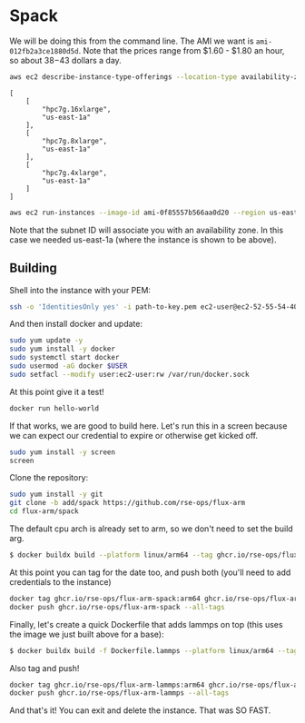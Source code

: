 # Spack

We will be doing this from the command line. The AMI we want is `ami-012fb2a3ce1880d5d`. Note that the prices range from $1.60 - $1.80 an hour, so about $38-$43 dollars a day.

```bash
aws ec2 describe-instance-type-offerings --location-type availability-zone --filters Name=instance-type,Values=hpc7g.* --region us-east-1 --query InstanceTypeOfferings[*].[InstanceType,Location]
```
```console
[
    [
        "hpc7g.16xlarge",
        "us-east-1a"
    ],
    [
        "hpc7g.8xlarge",
        "us-east-1a"
    ],
    [
        "hpc7g.4xlarge",
        "us-east-1a"
    ]
]
```

```bash
aws ec2 run-instances --image-id ami-0f85557b566aa0d20 --region us-east-1 --count 1 --instance-type hpc7g.16xlarge --key-name dinosaur --security-group-ids sg-0c0a804da857da410  --subnet-id subnet-0b0e2408f9960d3f6
```

Note that the subnet ID will associate you with an availability zone. In this case we needed us-east-1a (where the instance is shown to be above).

## Building

Shell into the instance with your PEM:

```bash
ssh -o 'IdentitiesOnly yes' -i path-to-key.pem ec2-user@ec2-52-55-54-40.compute-1.amazonaws.com
```

And then install docker and update:

```bash
sudo yum update -y
sudo yum install -y docker
sudo systemctl start docker
sudo usermod -aG docker $USER
sudo setfacl --modify user:ec2-user:rw /var/run/docker.sock
```

At this point give it a test!

```bash
docker run hello-world
```

If that works, we are good to build here. Let's run this in a screen because we can expect our credential to expire or otherwise get kicked off.

```bash
sudo yum install -y screen
screen
```

Clone the repository:

```bash
sudo yum install -y git
git clone -b add/spack https://github.com/rse-ops/flux-arm
cd flux-arm/spack
```

The default cpu arch is already set to arm, so we don't need to set the build arg.

```bash
$ docker buildx build --platform linux/arm64 --tag ghcr.io/rse-ops/flux-arm-spack:arm64 .
```

At this point you can tag for the date too, and push both (you'll need to add credentials to the instance)

```bash
docker tag ghcr.io/rse-ops/flux-arm-spack:arm64 ghcr.io/rse-ops/flux-arm-spack:spack-0.20.0
docker push ghcr.io/rse-ops/flux-arm-spack --all-tags
```

Finally, let's create a quick Dockerfile that adds lammps on top (this uses the image we just built above
for a base):

```bash
$ docker buildx build -f Dockerfile.lammps --platform linux/arm64 --tag ghcr.io/rse-ops/flux-arm-lammps:arm64 .
```

Also tag and push!

```bash
docker tag ghcr.io/rse-ops/flux-arm-lammps:arm64 ghcr.io/rse-ops/flux-arm-lammps:spack-0.20.0
docker push ghcr.io/rse-ops/flux-arm-lammps --all-tags
```

And that's it! You can exit and delete the instance. That was SO FAST.
